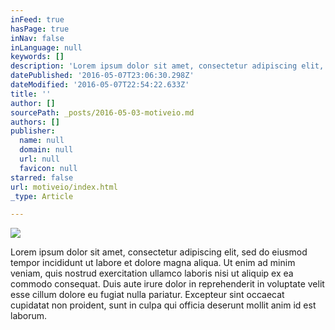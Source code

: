 ```yaml
---
inFeed: true
hasPage: true
inNav: false
inLanguage: null
keywords: []
description: 'Lorem ipsum dolor sit amet, consectetur adipiscing elit, sed do eiusmod tempor incididunt ut labore et dolore magna aliqua. Ut enim ad minim veniam, quis nostrud exercitation ullamco laboris nisi ut aliquip ex ea commodo consequat. Duis aute irure dolor in reprehenderit in voluptate velit esse cillum dolore eu fugiat nulla pariatur. Excepteur sint occaecat cupidatat non proident, sunt in culpa qui officia deserunt mollit anim id est laborum.'
datePublished: '2016-05-07T23:06:30.298Z'
dateModified: '2016-05-07T22:54:22.633Z'
title: ''
author: []
sourcePath: _posts/2016-05-03-motiveio.md
authors: []
publisher:
  name: null
  domain: null
  url: null
  favicon: null
starred: false
url: motiveio/index.html
_type: Article

---
```

![](https://the-grid-user-content.s3-us-west-2.amazonaws.com/0d1db78c-5dba-4e44-8933-ac1d91dcb8ad.png)

Lorem ipsum dolor sit amet, consectetur adipiscing elit, sed do eiusmod tempor incididunt ut labore et dolore magna aliqua. Ut enim ad minim veniam, quis nostrud exercitation ullamco laboris nisi ut aliquip ex ea commodo consequat. Duis aute irure dolor in reprehenderit in voluptate velit esse cillum dolore eu fugiat nulla pariatur. Excepteur sint occaecat cupidatat non proident, sunt in culpa qui officia deserunt mollit anim id est laborum.